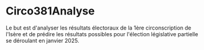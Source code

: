 # Circo381Analyse

Le but est d'analyser les résultats électoraux de la 1ère circonscription de l'Isère et de prédire les résultats possibles pour l'élection législative partielle se déroulant en janvier 2025.
